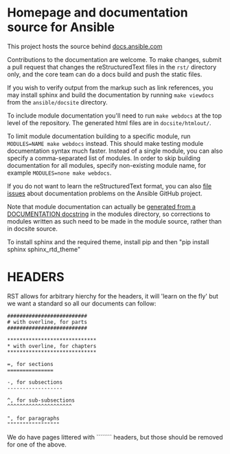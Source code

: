 Homepage and documentation source for Ansible
=============================================

This project hosts the source behind [docs.ansible.com](https://docs.ansible.com/)

Contributions to the documentation are welcome. To make changes, submit a pull request that changes the reStructuredText files in the `rst/` directory only, and the core team can do a docs build and push the static files.

If you wish to verify output from the markup such as link references, you may install sphinx and build the documentation by running `make viewdocs` from the `ansible/docsite` directory.

To include module documentation you'll need to run `make webdocs` at the top level of the repository. The generated html files are in `docsite/htmlout/`.

To limit module documentation building to a specific module, run `MODULES=NAME make webdocs` instead. This should make testing module documentation syntax much faster. Instead of a single module, you can also specify a comma-separated list of modules. In order to skip building documentation for all modules, specify non-existing module name, for example `MODULES=none make webdocs`.

If you do not want to learn the reStructuredText format, you can also [file issues] about documentation problems on the Ansible GitHub project.

Note that module documentation can actually be [generated from a DOCUMENTATION docstring][module-docs] in the modules directory, so corrections to modules written as such need to be made in the module source, rather than in docsite source.

To install sphinx and the required theme, install pip and then "pip install sphinx sphinx_rtd_theme"

[file issues]: https://github.com/ansible/ansible/issues
[module-docs]: https://docs.ansible.com/developing_modules.html#documenting-your-module

HEADERS
=======

RST allows for arbitrary hierchy for the headers, it will 'learn on the fly' but we want a standard so all our documents can follow:

```
##########################
# with overline, for parts
##########################

*****************************
* with overline, for chapters
*****************************

=, for sections
===============

-, for subsections
------------------

^, for sub-subsections
^^^^^^^^^^^^^^^^^^^^^

", for paragraphs
"""""""""""""""""

```

We do have pages littered with ```````` headers, but those should be removed for one of the above.
